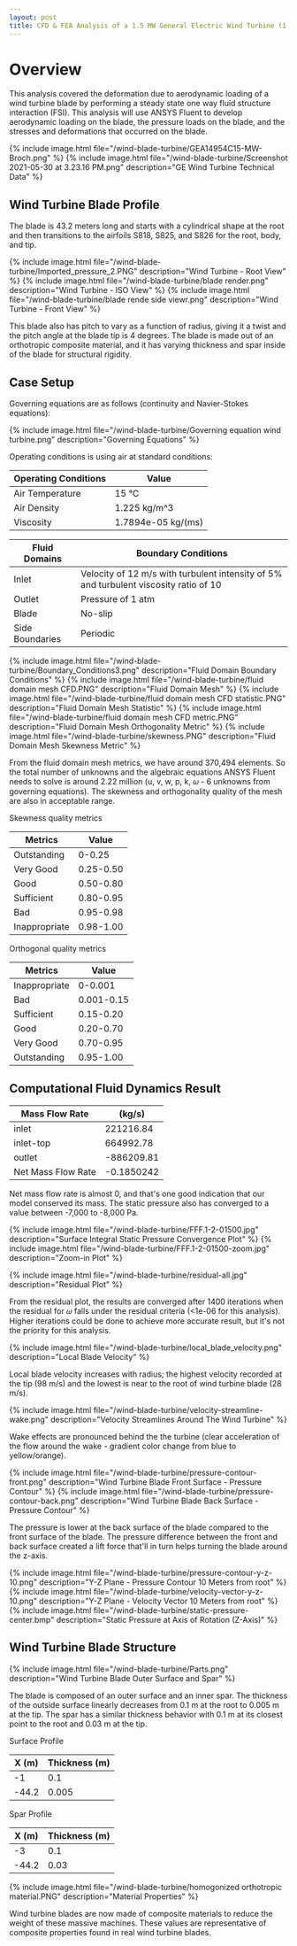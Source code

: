 ```yaml
---
layout: post
title: CFD & FEA Analysis of a 1.5 MW General Electric Wind Turbine (1.5xle)
---
```


# Overview

This analysis covered the deformation due to aerodynamic loading of a wind turbine blade by performing a steady state one way fluid structure interaction (FSI). This analysis will use ANSYS Fluent to develop aerodynamic loading on the blade, the pressure loads on the blade, and the stresses and deformations that occurred on the blade.

{% include image.html file="/wind-blade-turbine/GEA14954C15-MW-Broch.png" %}
{% include image.html file="/wind-blade-turbine/Screenshot 2021-05-30 at 3.23.16 PM.png" description="GE Wind Turbine Technical Data" %}

## Wind Turbine Blade Profile

The blade is 43.2 meters long and starts with a cylindrical shape at the root and then transitions to the airfoils S818, S825, and S826 for the root, body, and tip.

{% include image.html file="/wind-blade-turbine/Imported_pressure_2.PNG" description="Wind Turbine - Root View" %}
{% include image.html file="/wind-blade-turbine/blade render.png" description="Wind Turbine - ISO View" %}
{% include image.html file="/wind-blade-turbine/blade rende side viewr.png" description="Wind Turbine - Front View" %}

This blade also has pitch to vary as a function of radius, giving it a twist and the pitch angle at the blade tip is 4 degrees. The blade is made out of an orthotropic composite material, and it has varying thickness and spar inside of the blade for structural rigidity.

## Case Setup

Governing equations are as follows (continuity and Navier-Stokes equations):

{% include image.html file="/wind-blade-turbine/Governing equation wind turbine.png" description="Governing Equations" %}

Operating conditions is using air at standard conditions:

Operating Conditions | Value
---------------------|-------
Air Temperature | 15 ℃
Air Density | 1.225 kg/m^3
Viscosity | 1.7894e-05 kg/(ms)

Fluid Domains | Boundary Conditions
--------------|--------------------
Inlet | Velocity of 12 m/s with turbulent intensity of 5% and turbulent viscosity ratio of 10
Outlet | Pressure of 1 atm
Blade | No-slip
Side Boundaries | Periodic

{% include image.html file="/wind-blade-turbine/Boundary_Conditions3.png" description="Fluid Domain Boundary Conditions" %}
{% include image.html file="/wind-blade-turbine/fluid domain mesh CFD.PNG" description="Fluid Domain Mesh" %}
{% include image.html file="/wind-blade-turbine/fluid domain mesh CFD statistic.PNG" description="Fluid Domain Mesh Statistic" %}
{% include image.html file="/wind-blade-turbine/fluid domain mesh CFD metric.PNG" description="Fluid Domain Mesh Orthogonality Metric" %}
{% include image.html file="/wind-blade-turbine/skewness.PNG" description="Fluid Domain Mesh Skewness Metric" %}

From the fluid domain mesh metrics, we have around 370,494 elements. So the total number of unknowns and the algebraic equations ANSYS Fluent needs to solve is around 2.22 million (u, v, w, p, k, 𝜔 - 6 unknowns from governing equations). The skewness and orthogonality quality of the mesh are also in acceptable range.

Skewness quality metrics

| Metrics | Value |
| ------------- | --------- |
| Outstanding   | 0-0.25    |
| Very Good     | 0.25-0.50 |
| Good          | 0.50-0.80 |
| Sufficient    | 0.80-0.95 |
| Bad           | 0.95-0.98 |
| Inappropriate | 0.98-1.00 |  

Orthogonal quality metrics

Metrics | Value
------- | -------
Inappropriate | 0-0.001
Bad | 0.001-0.15
Sufficient | 0.15-0.20
Good | 0.20-0.70
Very Good | 0.70-0.95
Outstanding | 0.95-1.00

## Computational Fluid Dynamics Result

 Mass Flow Rate               | (kg/s)
------------------------------|---------------------
                           inlet|            221216.84
                       inlet-top|            664992.78
                          outlet|           -886209.81
                             Net Mass Flow Rate|           -0.1850242

Net mass flow rate is almost 0, and that's one good indication that our model conserved its mass. The static pressure also has converged to a value between -7,000 to -8,000 Pa.

{% include image.html file="/wind-blade-turbine/FFF.1-2-01500.jpg" description="Surface Integral Static Pressure Convergence Plot" %}
{% include image.html file="/wind-blade-turbine/FFF.1-2-01500-zoom.jpg" description="Zoom-in Plot" %}

{% include image.html file="/wind-blade-turbine/residual-all.jpg" description="Residual Plot" %}

From the residual plot, the results are converged after 1400 iterations when the residual for 𝜔 falls under the residual criteria (<1e-06 for this analysis). Higher iterations could be done to achieve more accurate result, but it's not the priority for this analysis.

{% include image.html file="/wind-blade-turbine/local_blade_velocity.png" description="Local Blade Velocity" %}

Local blade velocity increases with radius; the highest velocity recorded at the tip (98 m/s) and the lowest is near to the root of wind turbine blade (28 m/s).

{% include image.html file="/wind-blade-turbine/velocity-streamline-wake.png" description="Velocity Streamlines Around The Wind Turbine" %}

Wake effects are pronounced behind the the turbine (clear acceleration of the flow around the wake - gradient color change from blue to yellow/orange).

{% include image.html file="/wind-blade-turbine/pressure-contour-front.png" description="Wind Turbine Blade Front Surface - Pressure Contour" %}
{% include image.html file="/wind-blade-turbine/pressure-contour-back.png" description="Wind Turbine Blade Back Surface - Pressure Contour" %}

The pressure is lower at the back surface of the blade compared to the front surface of the blade. The pressure difference between the front and back surface created a lift force that'll in turn helps turning the blade around the z-axis.

{% include image.html file="/wind-blade-turbine/pressure-contour-y-z-10.png" description="Y-Z Plane - Pressure Contour 10 Meters from root" %}
{% include image.html file="/wind-blade-turbine/velocity-vector-y-z-10.png" description="Y-Z Plane - Velocity Vector 10 Meters from root" %}
{% include image.html file="/wind-blade-turbine/static-pressure-center.bmp" description="Static Pressure at Axis of Rotation (Z-Axis)" %}

## Wind Turbine Blade Structure

{% include image.html file="/wind-blade-turbine/Parts.png" description="Wind Turbine Blade Outer Surface and Spar" %}

The blade is composed of an outer surface and an inner spar. The thickness of the outside surface linearly decreases from 0.1 m at the root to 0.005 m at the tip. The spar has a similar thickness behavior with 0.1 m at its closest point to the root and 0.03 m at the tip.

Surface Profile

X (m) | Thickness (m)
-----------|-----------
-1 | 0.1
-44.2 | 0.005

Spar Profile

X (m) | Thickness (m)
-----------|-----------
-3 | 0.1
-44.2 | 0.03

{% include image.html file="/wind-blade-turbine/homogonized orthotropic material.PNG" description="Material Properties" %}

Wind turbine blades are now made of composite materials to reduce the weight of these massive machines. These values are representative of composite properties found in real wind turbine blades.
